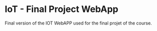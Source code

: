 # IoT - Final Project WebApp

Final version of the IOT WebAPP used for the final projet of the course. 

